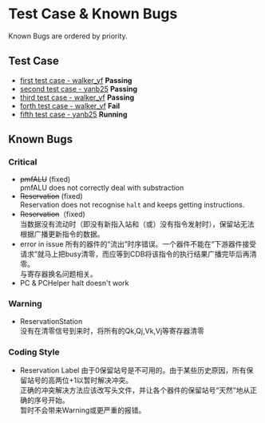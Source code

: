 # Test Case & Known Bugs
Known Bugs are ordered by priority.  
## Test Case
- [first test case - walker_yf][1] **Passing**  
- [second test case - yanb25][2] **Passing**  
- [third test case - walker_yf][3] **Passing**
- [forth test case - walker_yf][4] **Fail**
- [fifth test case - yanb25][5] **Running**

[1]:/rom/testcase1.md
[2]:/rom/testcase2.md
[3]:/rom/testcase3.md
[4]:/rom/testcase4.md
[5]:/rom/testcase5.md

## Known Bugs
### Critical
- ~~pmfALU~~ (fixed)   
pmfALU does not correctly deal with substraction
- ~~Reservation~~ (fixed)  
Reservation does not recognise `halt` and keeps getting instructions.
- ~~Reservation~~（fixed)  
当数据没有流动时（即没有新指入站和（或）没有指令发射时），保留站无法根据广播更新指令的数据。
- error in issue
所有的器件的“流出”时序错误。一个器件不能在“下游器件接受请求”就马上把busy清零，而应等到CDB将该指令的执行结果广播完毕后再清零。  
与寄存器换名问题相关。  
- PC & PCHelper
halt doesn't work
### Warning 
- ReservationStation  
没有在清零信号到来时，将所有的Qk,Qj,Vk,Vj等寄存器清零

### Coding Style
- Reservation Label
由于0保留站号是不可用的。由于某些历史原因，所有保留站号的高两位+1以暂时解决冲突。  
正确的冲突解决方法应该改写头文件，并让各个器件的保留站号“天然”地从正确的序号开始。  
暂时不会带来Warning或更严重的报错。  